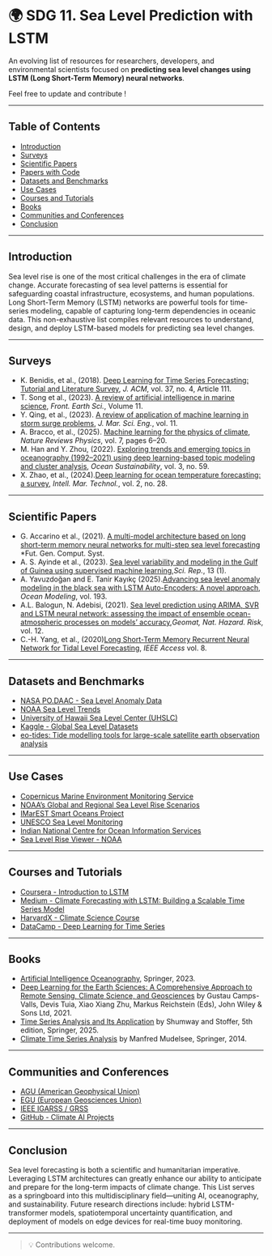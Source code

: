 # 🌍 SDG 11. Sea Level Prediction with LSTM

An evolving list of resources for researchers, developers, and environmental scientists focused on **predicting sea level changes using LSTM (Long Short-Term Memory) neural networks**.

Feel free to update and contribute !

---

## Table of Contents

- [Introduction](#introduction)
- [Surveys](#surveys)
- [Scientific Papers](#scientific-papers)
- [Papers with Code](#papers-with-code)
- [Datasets and Benchmarks](#datasets-and-benchmarks)
- [Use Cases](#use-cases)
- [Courses and Tutorials](#courses-and-tutorials)
- [Books](#books)
- [Communities and Conferences](#communities-and-conferences)
- [Conclusion](#conclusion)

---

## Introduction

Sea level rise is one of the most critical challenges in the era of climate change. Accurate forecasting of sea level patterns is essential for safeguarding coastal infrastructure, ecosystems, and human populations. Long Short-Term Memory (LSTM) networks are powerful tools for time-series modeling, capable of capturing long-term dependencies in oceanic data. This non-exhaustive list compiles relevant resources to understand, design, and deploy LSTM-based models for predicting sea level changes.

---

## Surveys
- K. Benidis, et al., (2018). [Deep Learning for Time Series Forecasting: Tutorial and Literature Survey](https://assets.amazon.science/b5/42/c1fe37c8403f91a0d85d55eb85f4/deep-learning-for-time-series-forecasting-tutorial-and-literature-survey.pdf), *J. ACM*, vol. 37, no. 4, Article 111.
- T. Song et al., (2023). [A review of artificial intelligence in marine science](https://doi.org/10.3389/feart.2023.1090185), *Front. Earth Sci.*, Volume 11.
- Y. Qing, et al., (2023). [A review of application of machine learning in storm surge problems](https://www.mdpi.com/2077-1312/11/9/1729), *J. Mar. Sci. Eng.*, vol. 11.
- A. Bracco, et al., (2025). [Machine learning for the physics of climate](https://www.nature.com/articles/s42254-024-00776-3), *Nature Reviews Physics*, vol. 7, pages 6–20.
- M. Han and Y. Zhou, (2022). [Exploring trends and emerging topics in oceanography (1992–2021) using deep learning-based topic modeling and cluster analysis](https://www.nature.com/articles/s44183-024-00097-z#citeas), *Ocean Sustainability*, vol. 3, no. 59.
- X. Zhao, et al., (2024).[Deep learning for ocean temperature forecasting: a survey](https://link.springer.com/article/10.1007/s44295-024-00042-3), *Intell. Mar. Technol.*, vol. 2, no. 28.

---

## Scientific Papers

- G. Accarino et al., (2021). [A multi-model architecture based on long short-term memory neural networks for multi-step sea level forecasting](https://www.sciencedirect.com/science/article/abs/pii/S0167739X21001588?via%3Dihub) *Fut. Gen. Comput. Syst.
- A. S. Ayinde et al., (2023). [Sea level variability and modeling in the Gulf of Guinea using supervised machine learning](https://www.nature.com/articles/s41598-023-48624-1),*Sci. Rep.*, 13 (1).
- A. Yavuzdoğan and E. Tanir Kayıkç (2025).[Advancing sea level anomaly modeling in the black sea with LSTM Auto-Encoders: A novel approach](https://www.sciencedirect.com/science/article/abs/pii/S1463500324001495), *Ocean Modeling*, vol. 193.
- A.L. Balogun, N. Adebisi, (2021). [Sea level prediction using ARIMA, SVR and LSTM neural network: assessing the impact of ensemble ocean-atmospheric processes on models’ accuracy](https://www.tandfonline.com/doi/epdf/10.1080/19475705.2021.1887372?src=getftr&utm_source=sciencedirect_contenthosting&getft_integrator=sciencedirect_contenthosting),*Geomat, Nat. Hazard. Risk*, vol. 12.
- C.-H. Yang, et al., (2020)[Long Short-Term Memory Recurrent Neural Network for Tidal Level Forecasting](https://ieeexplore.ieee.org/document/9169644), *IEEE Access* vol. 8.

---

## Datasets and Benchmarks 

- [NASA PO.DAAC - Sea Level Anomaly Data](https://podaac.jpl.nasa.gov/cloud-datasets/dataaccess)
- [NOAA Sea Level Trends](https://tidesandcurrents.noaa.gov/sltrends/)
- [University of Hawaii Sea Level Center (UHSLC)](https://uhslc.soest.hawaii.edu/)
- [Kaggle - Global Sea Level Datasets](https://www.kaggle.com/datasets?search=sea+level)
- [eo-tides: Tide modelling tools for large-scale satellite earth observation analysis](https://github.com/GeoscienceAustralia/eo-tides)

---

## Use Cases

- [Copernicus Marine Environment Monitoring Service](https://marine.copernicus.eu/)
- [NOAA’s Global and Regional Sea Level Rise Scenarios](https://oceanservice.noaa.gov/hazards/sealevelrise/)
- [IMarEST Smart Oceans Project](https://www.imarest.org/)
- [UNESCO Sea Level Monitoring](https://www.ioc-sealevelmonitoring.org/)
- [Indian National Centre for Ocean Information Services](https://incois.gov.in/)
- [Sea Level Rise Viewer - NOAA](https://coast.noaa.gov/slr/)

---

## Courses and Tutorials

- [Coursera - Introduction to LSTM](https://www.coursera.org/learn/introduction-to-long-short-term-memory-lstm-training)
- [Medium - Climate Forecasting with LSTM: Building a Scalable Time Series Model](https://medium.com/@tesfayeabenezer64/climate-forecasting-with-lstm-building-a-scalable-time-series-model-dd9756fae58a)
- [HarvardX - Climate Science Course](https://www.edx.org/learn/climate-change/harvard-university-the-climate-energy-challenge)
- [DataCamp - Deep Learning for Time Series](https://www.datacamp.com/courses/machine-learning-for-time-series-data-in-python)

---

## Books

- [Artificial Intelligence Oceanography](https://library.oapen.org/handle/20.500.12657/61327), Springer, 2023.
- [Deep Learning for the Earth Sciences: A Comprehensive Approach to Remote Sensing, Climate Science, and Geosciences](https://onlinelibrary.wiley.com/doi/book/10.1002/9781119646181) by Gustau Camps-Valls, Devis Tuia, Xiao Xiang Zhu, Markus Reichstein (Eds), John Wiley & Sons Ltd, 2021.
- [Time Series Analysis and Its Application](http://www.stat.ucla.edu/~frederic/415/S23/tsa4.pdf) by Shumway and Stoffer, 5th edition, Springer, 2025.   
- [Climate Time Series Analysis](https://link.springer.com/book/10.1007/978-3-319-04450-7) by Manfred Mudelsee, Springer, 2014. 

---

## Communities and Conferences

- [AGU (American Geophysical Union)](https://www.agu.org/)
- [EGU (European Geosciences Union)](https://www.egu.eu/)
- [IEEE IGARSS / GRSS](https://www.grss-ieee.org/)
- [GitHub - Climate AI Projects](https://github.com/search?q=sea+level+prediction+LSTM)

---

## Conclusion

Sea level forecasting is both a scientific and humanitarian imperative. Leveraging LSTM architectures can greatly enhance our ability to anticipate and prepare for the long-term impacts of climate change. This List serves as a springboard into this multidisciplinary field—uniting AI, oceanography, and sustainability. Future research directions include: hybrid LSTM-transformer models, spatiotemporal uncertainty quantification, and deployment of models on edge devices for real-time buoy monitoring.

---

> 💡 Contributions welcome. 
